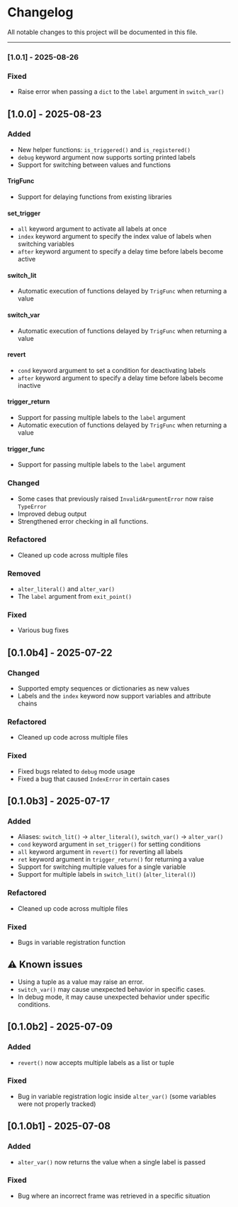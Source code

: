 # Changelog

All notable changes to this project will be documented in this file.

---
### [1.0.1] - 2025-08-26
### Fixed
- Raise error when passing a `dict` to the `label` argument in `switch_var()`

## [1.0.0] - 2025-08-23
### Added
- New helper functions: `is_triggered()` and `is_registered()`
- `debug` keyword argument now supports sorting printed labels
- Support for switching between values and functions

#### TrigFunc
- Support for delaying functions from existing libraries

#### set_trigger
- `all` keyword argument to activate all labels at once
- `index` keyword argument to specify the index value of labels when switching variables
- `after` keyword argument to specify a delay time before labels become active

#### switch_lit
- Automatic execution of functions delayed by `TrigFunc` when returning a value

#### switch_var
- Automatic execution of functions delayed by `TrigFunc` when returning a value

#### revert
- `cond` keyword argument to set a condition for deactivating labels
- `after` keyword argument to specify a delay time before labels become inactive

#### trigger_return
- Support for passing multiple labels to the `label` argument
- Automatic execution of functions delayed by `TrigFunc` when returning a value

#### trigger_func
- Support for passing multiple labels to the `label` argument

### Changed
- Some cases that previously raised `InvalidArgumentError` now raise `TypeError`
- Improved debug output
- Strengthened error checking in all functions.

### Refactored
- Cleaned up code across multiple files

### Removed
- `alter_literal()` and `alter_var()`
- The `label` argument from `exit_point()`

### Fixed
- Various bug fixes

## [0.1.0b4] - 2025-07-22
### Changed
- Supported empty sequences or dictionaries as new values
- Labels and the `index` keyword now support variables and attribute chains

### Refactored
- Cleaned up code across multiple files

### Fixed
- Fixed bugs related to `debug` mode usage
- Fixed a bug that caused `IndexError` in certain cases

## [0.1.0b3] - 2025-07-17

### Added
- Aliases: `switch_lit()` → `alter_literal()`, `switch_var()` → `alter_var()`
- `cond` keyword argument in `set_trigger()` for setting conditions
- `all` keyword argument in `revert()` for reverting all labels
- `ret` keyword argument in `trigger_return()` for returning a value
- Support for switching multiple values for a single variable
- Support for multiple labels in `switch_lit()` (`alter_literal()`)

### Refactored
- Cleaned up code across multiple files

### Fixed
- Bugs in variable registration function

## ⚠️ Known issues
- Using a tuple as a value may raise an error.
- `switch_var()` may cause unexpected behavior in specific cases.
- In debug mode, it may cause unexpected behavior under specific conditions.

## [0.1.0b2] - 2025-07-09
### Added
- `revert()` now accepts multiple labels as a list or tuple

### Fixed
- Bug in variable registration logic inside `alter_var()` (some variables were not properly tracked)

## [0.1.0b1] - 2025-07-08
### Added
- `alter_var()` now returns the value when a single label is passed

### Fixed
- Bug where an incorrect frame was retrieved in a specific situation
